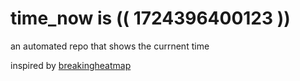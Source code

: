 # time_now is (( 1724396400123 ))

an automated repo that shows the currnent time

inspired by [breakingheatmap](https://github.com/breakingheatmap/breakingheatmap)